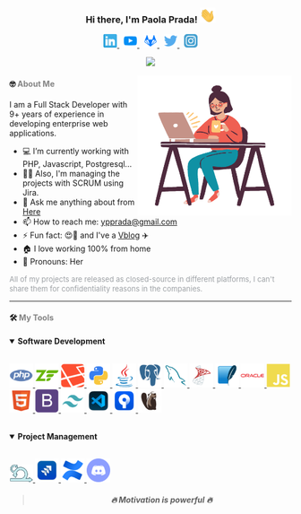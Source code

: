 <h3 align="center">
    Hi there, I'm Paola Prada!
  <img src="assets/gif/hello.gif" width="28">
</h3>
<!-- Social icons -->
<p align="center">
    <a href="https://www.linkedin.com/in/paolapradar/" target="_blank">
        <img width="24px" alt="LinkedIn" title="LinkedIn" src="assets/image/social_networks/linkedin.png"/>
    </a>
    &#8287;
    <a href="www.youtube.com/c/PaolaPradaR" target="_blank">
        <img width="24px" alt="Youtube" title="Youtube" src="assets/image/social_networks/youtube.png"/>
    </a>
    &#8287;
    <a href="https://gitlab.com/paolapradar" target="_blank">
        <img width="24px" alt="GitLab" title="GitLab" src="assets/image/social_networks/gitlab.png"/>
    </a>
    &#8287;
    <a href="https://www.twitter.com/paolapradar" target="_blank">
        <img width="24px" alt="Twitter" title="Twitter" src="assets/image/social_networks/twitter.png"/>
    </a>
    &#8287;
    <a href="https://www.instagram.com/paolapradar" target="_blank">
        <img width="24px" alt="Instagram" title="Instagram" src="assets/image/social_networks/instagram.png"/>
    </a>
</p>

<!-- My current position -->
<p align="center">
  <img src="https://readme-typing-svg.herokuapp.com?font=Roboto+Condensed&center=true&vCenter=true&width=300&lines=Project+Leader+%2F+Full-Stack+Dev" />
</p>

<img align="right" height="250" width="275" alt="" src="assets/gif/coder.gif" />

#### 🤓 <font color = #848484>About Me</font>

I am a Full Stack Developer with 9+ years of experience in developing enterprise web applications.

- 💻 I’m currently working with PHP, Javascript, Postgresql...
- 👩‍💻 Also, I'm managing the projects with SCRUM using Jira.
- 💬 Ask me anything about from [Here](https://github.com/paolapradar/paolapradar/issues)
- 📫 How to reach me: ypprada@gmail.com
- ⚡ Fun fact: 😍🐶 and I've a [Vblog](www.youtube.com/c/viajandoenvacas) ✈️
- 🏠 I love working 100% from home
- 👩 Pronouns: Her

<font color = #9da1a5 size = 2.5>All of my projects are released as closed-source in different platforms, I can't share them for confidentiality reasons in the companies.</font>
<hr>

#### 🛠️ <font color = #848484>My Tools</font>

<details open>
    <summary><b> Software Development </b></summary>
    <br/>
    <p>
        <a href="https://www.php.net/" target="_blank">
            <img width="42px" alt="PHP" title="PHP" src="assets/image/languagues_tools/php.png"/>
        </a>
        <a href="https://framework.zend.com/" target="_blank">
            <img width="42px" alt="Zend" title="Zend" src="assets/image/languagues_tools/zend.png"/>
        </a>
        <a href="https://laravel.com/" target="_blank">
            <img width="42px" alt="Laravel" title="Laravel" src="assets/image/languagues_tools/laravel.png"/>
        </a>
        <a href="https://www.python.org" target="_blank">
            <img width="42px" alt="Python" title="Python" src="assets/image/languagues_tools/python.png"/>
        </a>
        <a href="https://www.java.com/es/" target="_blank">
            <img width="42px" alt="Java" title="Java" src="assets/image/languagues_tools/java.png"/>
        </a>
        <a href="https://www.postgresql.org/" target="_blank">
            <img width="42px" alt="Postgresql" title="Postgresql" src="assets/image/languagues_tools/postgresql.png"/>
        </a>
        <a href="https://www.mysql.com/" target="_blank">
            <img width="42px" alt="Mysql" title="Mysql" src="assets/image/languagues_tools/mysql.png"/>
        </a>
        <a href="https://www.microsoft.com/es-es/sql-server/" target="_blank">
            <img width="42px" alt="SqlServer" title="SqlServer" src="assets/image/languagues_tools/sqlserver.png"/>
        </a>
        <a href="https://www.sqlite.org/" target="_blank">
            <img width="42px" alt="Sqlite" title="Sqlite" src="assets/image/languagues_tools/sqlite.png"/>
        </a>
        <a href="https://www.oracle.com/co/" target="_blank">
            <img width="42px" alt="Oracle" title="Oracle" src="assets/image/languagues_tools/oracle.png"/>
        </a>
        <a href="https://developer.mozilla.org/es/docs/Web/JavaScript" target="_blank">
            <img width="42px" alt="Javascript" title="Javascript" src="assets/image/languagues_tools/javascript.png"/>
        </a>
        <a href="https://developer.mozilla.org/es/docs/Learn/Getting_started_with_the_web/HTML_basics" target="_blank">
            <img width="42px" alt="HTML" title="HTML" src="assets/image/languagues_tools/html.png"/>
        </a>
        <a href="https://getbootstrap.com/" target="_blank">
            <img width="42px" alt="Bootstrap" title="Bootstrap" src="assets/image/languagues_tools/bootstrap.png"/>
        </a>
        <a href="https://tailwindcss.com/" target="_blank">
            <img width="42px" alt="Tailwind" title="Tailwind" src="assets/image/languagues_tools/tailwind.png"/>
        </a>
        <a href="https://code.visualstudio.com/" target="_blank">
            <img width="42px" alt="VSC" title="VSC" src="assets/image/languagues_tools/vsc.png"/>
        </a>
        <a href="https://www.sourcetreeapp.com/" target="_blank">
            <img width="42px" alt="Sourcetree" title="Sourcetree" src="assets/image/languagues_tools/sourcetree.png"/>
        </a>
        <a href="https://dbeaver.io/" target="_blank">
            <img width="42px" alt="Dbeaver" title="Dbeaver" src="assets/image/languagues_tools/dbeaver.png"/>
        </a>
    </p>
</details>
<br/>
<details open>
    <summary><b> Project Management </b></summary>
    <br/>
    <p>
        <a href="https://www.python.org" target="_blank">
            <img width="42px" alt="Scrum" title="Scrum" src="assets/image/languagues_tools/scrum.png"/>
        </a>
        <a href="https://www.python.org" target="_blank">
            <img width="42px" alt="Jira" title="Jira" src="assets/image/languagues_tools/jira.png"/>
        </a>
        <a href="https://www.python.org" target="_blank">
            <img width="42px" alt="Confluence" title="Confluence" src="assets/image/languagues_tools/confluence.png"/>
        </a>
        <a href="https://www.python.org" target="_blank">
            <img width="42px" alt="Discord" title="Discord" src="assets/image/languagues_tools/discord.png"/>
        </a>
    </p>
</details>

> <h5 align="center"> 🔥 Motivation is powerful 🔥 </h5>

<!--
Here are some ideas
- 🌱 I’m currently learning ...
- 👯 I’m looking to collaborate on ...
- 🤔 I’m looking for help with ...
-->
